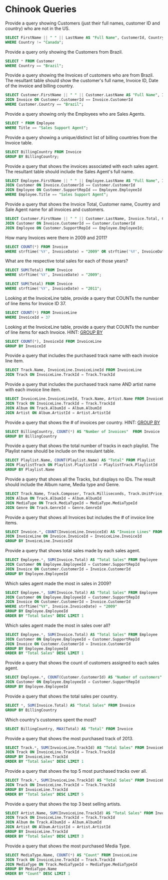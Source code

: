 # Chinook Queries


Provide a query showing Customers (just their full names, customer ID and country) who are not in the US.
```sql
SELECT FirstName || " " || LastName AS "Full Name", CustomerId, Country FROM Customer
WHERE Country != "Canada";
```
Provide a query only showing the Customers from Brazil.
```sql
SELECT * FROM Customer
WHERE Country == "Brazil";
```
Provide a query showing the Invoices of customers who are from Brazil. The resultant table should show the customer's full name, Invoice ID, Date of the invoice and billing country.
```sql
SELECT Customer.FirstName || " " || Customer.LastName AS "Full Name", Invoice.InvoiceId, Invoice.InvoiceDate, Invoice.BillingCountry FROM Customer
JOIN Invoice ON Customer.CustomerId == Invoice.CustomerId
WHERE Customer.Country == "Brazil";
```
Provide a query showing only the Employees who are Sales Agents.
```sql
SELECT * FROM Employee
WHERE Title == "Sales Support Agent";
```
Provide a query showing a unique/distinct list of billing countries from the Invoice table.
```sql
SELECT BillingCountry FROM Invoice
GROUP BY BillingCountry;
```
Provide a query that shows the invoices associated with each sales agent. The resultant table should include the Sales Agent's full name.
```sql
SELECT Employee.FirstName || " " || Employee.LastName AS "Full Name", Invoice.* FROM Invoice
JOIN Customer ON Invoice.CustomerId == Customer.CustomerId
JOIN Employee ON Customer.SupportRepId == Employee.EmployeeId
WHERE Employee.Title == "Sales Support Agent";
```
Provide a query that shows the Invoice Total, Customer name, Country and Sale Agent name for all invoices and customers.
```sql
SELECT Customer.FirstName || " " || Customer.LastName, Invoice.Total, Customer.Country, Employee.FirstName || " " || Employee.LastName AS "Sales Agent" FROM Invoice
JOIN Customer ON Invoice.CustomerId == Customer.CustomerId
JOIN Employee ON Customer.SupportRepId == Employee.EmployeeId;
```
How many Invoices were there in 2009 and 2011? 
```sql
SELECT COUNT(*) FROM Invoice
WHERE strftime('%Y', InvoiceDate) = "2009" OR strftime('%Y', InvoiceDate) = "2011";
```
What are the respective total sales for each of those years?
```sql
SELECT SUM(Total) FROM Invoice
WHERE strftime('%Y', InvoiceDate) = "2009";

SELECT SUM(Total) FROM Invoice
WHERE strftime('%Y', InvoiceDate) = "2011";
```
Looking at the InvoiceLine table, provide a query that COUNTs the number of line items for Invoice ID 37.
```sql
SELECT COUNT(*) FROM InvoiceLine
WHERE InvoiceId = 37
```
Looking at the InvoiceLine table, provide a query that COUNTs the number of line items for each Invoice. HINT: [GROUP BY](http://www.sqlite.org/lang_select.html#resultset)
```sql
SELECT COUNT(*), InvoiceId FROM InvoiceLine
GROUP BY InvoiceId
```
Provide a query that includes the purchased track name with each invoice line item.
```sql
SELECT Track.Name, InvoiceLine.InvoiceLineId FROM InvoiceLine
JOIN Track ON InvoiceLine.TrackId = Track.TrackId
```
Provide a query that includes the purchased track name AND artist name with each invoice line item.
```sql
SELECT InvoiceLine.InvoiceLineId, Track.Name, Artist.Name FROM InvoiceLine
JOIN Track ON InvoiceLine.TrackId = Track.TrackId
JOIN Album ON Track.AlbumId = Album.AlbumId
JOIN Artist ON Album.ArtistId = Artist.ArtistId
```
Provide a query that shows the # of invoices per country. HINT: [GROUP BY](http://www.sqlite.org/lang_select.html#resultset)
```sql
SELECT BillingCountry, COUNT(*) AS "Number of Invoices"  FROM Invoice
GROUP BY BillingCountry
```
Provide a query that shows the total number of tracks in each playlist. The Playlist name should be include on the resulant table.
```sql
SELECT Playlist.Name, COUNT(Playlist.Name) AS "Total" FROM Playlist
JOIN PlaylistTrack ON Playlist.PlaylistId = PlaylistTrack.PlaylistId
GROUP BY Playlist.Name
```
Provide a query that shows all the Tracks, but displays no IDs. The result should include the Album name, Media type and Genre.
```sql
SELECT Track.Name, Track.Composer, Track.Milliseconds, Track.UnitPrice, Album.Title, MediaType.Name, Genre.Name  FROM Track
JOIN Album ON Track.AlbumId = Album.AlbumId
JOIN MediaType ON Track.MediaTypeId = MediaType.MediaTypeId
JOIN Genre ON Track.GenreId = Genre.GenreId
```
Provide a query that shows all Invoices but includes the # of invoice line items.
```sql
SELECT Invoice.*, COUNT(InvoiceLine.InvoiceId) AS "Invoice Lines" FROM Invoice
JOIN InvoiceLine ON Invoice.InvoiceId = InvoiceLine.InvoiceId
GROUP BY InvoiceLine.InvoiceId
```
Provide a query that shows total sales made by each sales agent.
```sql
SELECT Employee.*, SUM(Invoice.Total) AS "Total Sales" FROM Employee
JOIN Customer ON Employee.EmployeeId = Customer.SupportRepId
JOIN Invoice ON Customer.CustomerId = Invoice.CustomerId
GROUP BY Employee.EmployeeId
```
Which sales agent made the most in sales in 2009?
```sql
SELECT Employee.*, SUM(Invoice.Total) AS "Total Sales" FROM Employee
JOIN Customer ON Employee.EmployeeId = Customer.SupportRepId
JOIN Invoice ON Customer.CustomerId = Invoice.CustomerId
WHERE strftime("%Y", Invoice.InvoiceDate) = "2009"
GROUP BY Employee.EmployeeId
ORDER BY "Total Sales" DESC LIMIT 1
```
Which sales agent made the most in sales over all?
```sql
SELECT Employee.*, SUM(Invoice.Total) AS "Total Sales" FROM Employee
JOIN Customer ON Employee.EmployeeId = Customer.SupportRepId
JOIN Invoice ON Customer.CustomerId = Invoice.CustomerId
GROUP BY Employee.EmployeeId
ORDER BY "Total Sales" DESC LIMIT 1
```
Provide a query that shows the count of customers assigned to each sales agent.
```sql
SELECT Employee.*, COUNT(Customer.CustomerId) AS "Number of customers" FROM Employee
JOIN Customer ON Employee.EmployeeId = Customer.SupportRepId
GROUP BY Employee.EmployeeId
```
Provide a query that shows the total sales per country.
```sql
SELECT *, SUM(Invoice.Total) AS "Total Sales" FROM Invoice
GROUP BY BillingCountry
```
Which country's customers spent the most?
```sql
SELECT BillingCountry, MAX(Total) AS "Total" FROM Invoice
```
Provide a query that shows the most purchased track of 2013.
```sql
SELECT Track.*, SUM(InvoiceLine.TrackId) AS "Total Sales" FROM InvoiceLine
JOIN Track ON InvoiceLine.TrackId = Track.TrackId
GROUP BY InvoiceLine.TrackId
ORDER BY "Total Sales" DESC LIMIT 1
```
Provide a query that shows the top 5 most purchased tracks over all.
```sql
SELECT Track.*, SUM(InvoiceLine.TrackId) AS "Total Sales" FROM InvoiceLine
JOIN Track ON InvoiceLine.TrackId = Track.TrackId
GROUP BY InvoiceLine.TrackId
ORDER BY "Total Sales" DESC LIMIT 5
```
Provide a query that shows the top 3 best selling artists.
```sql
SELECT Artist.Name, SUM(InvoiceLine.TrackId) AS "Total Sales" FROM InvoiceLine
JOIN Track ON InvoiceLine.TrackId = Track.TrackId
JOIN Album On Track.AlbumId = Album.AlbumId
JOIN Artist ON Album.ArtistId = Artist.ArtistId
GROUP BY InvoiceLine.TrackId
ORDER BY "Total Sales" DESC LIMIT 3
```
Provide a query that shows the most purchased Media Type.
```sql
SELECT MediaType.Name, COUNT(*) AS "Count" FROM InvoiceLine
JOIN Track ON InvoiceLine.TrackId = Track.TrackId
JOIN MediaType ON Track.MediaTypeId = MediaType.MediaTypeId
GROUP BY MediaType.Name
ORDER BY "Count" DESC LIMIT 1
```
